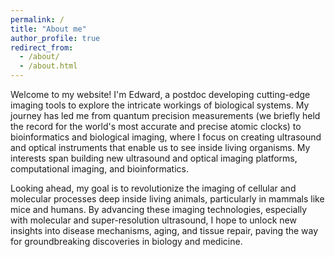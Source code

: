 ```yaml
---
permalink: /
title: "About me"
author_profile: true
redirect_from: 
  - /about/
  - /about.html
---
```


Welcome to my website! I'm Edward, a postdoc developing cutting-edge imaging tools to explore the intricate workings of biological systems. My journey has led me from quantum precision measurements (we briefly held the record for the world's most accurate and precise atomic clocks) to bioinformatics and biological imaging, where I focus on creating ultrasound and optical instruments that enable us to see inside living organisms. My interests span building new ultrasound and optical imaging platforms, computational imaging, and bioinformatics.

Looking ahead, my goal is to revolutionize the imaging of cellular and molecular processes deep inside living animals, particularly in mammals like mice and humans. By advancing these imaging technologies, especially with molecular and super-resolution ultrasound, I hope to unlock new insights into disease mechanisms, aging, and tissue repair, paving the way for groundbreaking discoveries in biology and medicine.